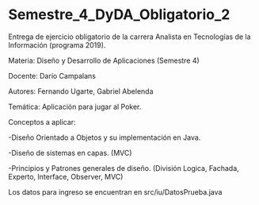 # Semestre_4_DyDA_Obligatorio_2

Entrega de ejercicio obligatorio de la carrera Analista en Tecnologías de la Información (programa 2019).

Materia: Diseño y Desarrollo de Aplicaciones (Semestre 4)

Docente: Darío Campalans

Autores: Fernando Ugarte, Gabriel Abelenda

Temática: Aplicación para jugar al Poker.

Conceptos a aplicar: 

-Diseño Orientado a Objetos y su implementación en Java.

-Diseño de sistemas en capas. (MVC)

-Principios y Patrones generales de diseño. (División Logica, Fachada, Experto, Interface, Observer, MVC)

Los datos para ingreso se encuentran en src/iu/DatosPrueba.java
